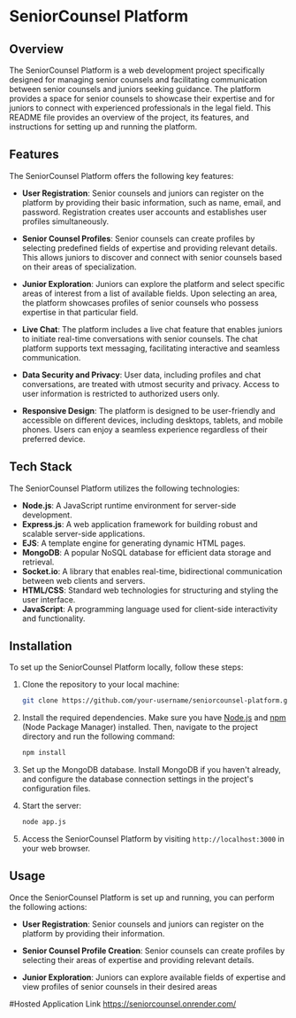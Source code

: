 # SeniorCounsel Platform

## Overview
The SeniorCounsel Platform is a web development project specifically designed for managing senior counsels and facilitating communication between senior counsels and juniors seeking guidance. The platform provides a space for senior counsels to showcase their expertise and for juniors to connect with experienced professionals in the legal field. This README file provides an overview of the project, its features, and instructions for setting up and running the platform.

## Features
The SeniorCounsel Platform offers the following key features:

- **User Registration**: Senior counsels and juniors can register on the platform by providing their basic information, such as name, email, and password. Registration creates user accounts and establishes user profiles simultaneously.

- **Senior Counsel Profiles**: Senior counsels can create profiles by selecting predefined fields of expertise and providing relevant details. This allows juniors to discover and connect with senior counsels based on their areas of specialization.

- **Junior Exploration**: Juniors can explore the platform and select specific areas of interest from a list of available fields. Upon selecting an area, the platform showcases profiles of senior counsels who possess expertise in that particular field.

- **Live Chat**: The platform includes a live chat feature that enables juniors to initiate real-time conversations with senior counsels. The chat platform supports text messaging, facilitating interactive and seamless communication.

- **Data Security and Privacy**: User data, including profiles and chat conversations, are treated with utmost security and privacy. Access to user information is restricted to authorized users only.

- **Responsive Design**: The platform is designed to be user-friendly and accessible on different devices, including desktops, tablets, and mobile phones. Users can enjoy a seamless experience regardless of their preferred device.

## Tech Stack
The SeniorCounsel Platform utilizes the following technologies:

- **Node.js**: A JavaScript runtime environment for server-side development.
- **Express.js**: A web application framework for building robust and scalable server-side applications.
- **EJS**: A template engine for generating dynamic HTML pages.
- **MongoDB**: A popular NoSQL database for efficient data storage and retrieval.
- **Socket.io**: A library that enables real-time, bidirectional communication between web clients and servers.
- **HTML/CSS**: Standard web technologies for structuring and styling the user interface.
- **JavaScript**: A programming language used for client-side interactivity and functionality.

## Installation
To set up the SeniorCounsel Platform locally, follow these steps:

1. Clone the repository to your local machine:
   ```bash
   git clone https://github.com/your-username/seniorcounsel-platform.git
   ```

2. Install the required dependencies. Make sure you have [Node.js](https://nodejs.org/) and [npm](https://www.npmjs.com/) (Node Package Manager) installed. Then, navigate to the project directory and run the following command:
   ```bash
   npm install
   ```

3. Set up the MongoDB database. Install MongoDB if you haven't already, and configure the database connection settings in the project's configuration files.

4. Start the server:
   ```bash
   node app.js
   ```

5. Access the SeniorCounsel Platform by visiting `http://localhost:3000` in your web browser.

## Usage
Once the SeniorCounsel Platform is set up and running, you can perform the following actions:

- **User Registration**: Senior counsels and juniors can register on the platform by providing their information.

- **Senior Counsel Profile Creation**: Senior counsels can create profiles by selecting their areas of expertise and providing relevant details.

- **Junior Exploration**: Juniors can explore available fields of expertise and view profiles of senior counsels in their desired areas


#Hosted Application Link
https://seniorcounsel.onrender.com/
